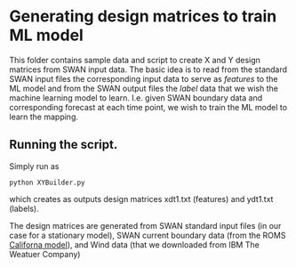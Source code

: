 # Generating design matrices to train ML model

This folder contains sample data and script to create
X and Y design matrices from SWAN input data.
The basic idea is to read from the standard SWAN input
files the corresponding input data to serve as _features_
to the ML model and from the SWAN output files the _label_
data that we wish the machine learning model to learn.
I.e. given SWAN boundary data and corresponding forecast
at each time point, we wish to train the ML model to learn
the mapping.

## Running the script.
Simply run as
```
python XYBuilder.py 
```
which creates as outputs design matrices
xdt1.txt (features) and ydt1.txt (labels).

The design matrices are generated from SWAN standard input files
(in our case for a stationary model), SWAN current boundary data
(from the ROMS [Californa model](http://thredds.cencoos.org/thredds/catalog.html?dataset=CENCOOS_CA_ROMS_DAS)), and Wind data (that we
  downloaded from IBM The Weatuer Company)
